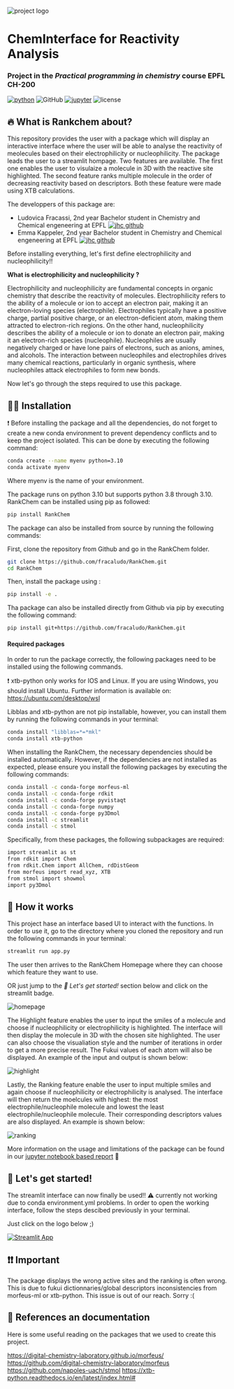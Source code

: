 ![project logo](assets/nkChem.png)

# ChemInterface for Reactivity Analysis
### Project in the *Practical programming in chemistry* course EPFL CH-200
[![python](https://img.shields.io/badge/Python-14354C?style=for-the-badge&logo=python&logoColor=white)](https://www.python.org)
![GitHub](https://img.shields.io/badge/github-%23121011.svg?style=for-the-badge&logo=github&logoColor=white)
[![jupyter](https://img.shields.io/badge/Jupyter-F37626.svg?&style=for-the-badge&logo=Jupyter&logoColor=purple)](https://jupyter.org/)
![license](https://img.shields.io/badge/License-MIT-ac8b11.svg?style=for-the-badge&labelColor=green)

## 🔥 What is Rankchem about?

This repository provides the user with a package which will display an interactive interface where the user will be able to analyse the reactivity of meolecules based on their electrophilicity or nucleophilicity. The package leads the user to a streamlit hompage. Two features are available. The first one enables the user to visulaize a molecule in 3D with the reactive site highlighted. The second feature ranks multiple molecule in the order of decreasing reactivity based on descriptors. Both these feature were made using XTB calculations.

The developpers of this package are:
- Ludovica Fracassi, 2nd year Bachelor student in Chemistry and Chemical engeneering at EPFL [![jhc github](https://img.shields.io/badge/GitHub-fracaludo-181717.svg?style=flat&logo=github)](https://github.com/fracaludo)
- Emma Kappeler, 2nd year Bachelor student in Chemistry and Chemical engeneering at EPFL [![jhc github](https://img.shields.io/badge/GitHub-kappelemma-181717.svg?style=flat&logo=github)](https://github.com/kappelemma)


Before installing everything, let's first define electrophilicity and nucleophilicity!!

**What is electrophilicity and nucleophilicity ?**

Electrophilicity and nucleophilicity are fundamental concepts in organic chemistry that describe the reactivity of molecules. Electrophilicity refers to the ability of a molecule or ion to accept an electron pair, making it an electron-loving species (electrophile). Electrophiles typically have a positive charge, partial positive charge, or an electron-deficient atom, making them attracted to electron-rich regions. On the other hand, nucleophilicity describes the ability of a molecule or ion to donate an electron pair, making it an electron-rich species (nucleophile). Nucleophiles are usually negatively charged or have lone pairs of electrons, such as anions, amines, and alcohols. The interaction between nucleophiles and electrophiles drives many chemical reactions, particularly in organic synthesis, where nucleophiles attack electrophiles to form new bonds.

Now let's go through the steps required to use this package.

## 👩‍💻 Installation

❗ Before installing the package and all the dependencies, do not forget to create a new conda environment to prevent dependency conflicts and to keep the project isolated. This can be done by executing the following command:

```bash
conda create --name myenv python=3.10
conda activate myenv
```
Where myenv is the name of your environment.

The package runs on python 3.10 but supports python 3.8 through 3.10.
RankChem can be installed using pip as followed:

```bash
pip install RankChem
```

The package can also be installed from source by running the following commands:

First, clone the repository from Github and go in the RankChem folder.

```bash
git clone https://github.com/fracaludo/RankChem.git
cd RankChem
```

Then, install the package using :

```bash
pip install -e .
```

Tha package can also be installed directly from Github via pip by executing the following command:

```bash
pip install git+https://github.com/fracaludo/RankChem.git
```


#### Required packages


In order to run the package correctly, the following packages need to be installed using the following commands.

❗ xtb-python only works for IOS and Linux. If you are using Windows, you should install Ubuntu. Further information is available on: https://ubuntu.com/desktop/wsl

Libblas and xtb-python are not pip installable, however, you can install them by running the following commands in your terminal:

```bash
conda install "libblas=*=*mkl"
conda install xtb-python
```

When installing the RankChem, the necessary dependencies should be installed automatically. However, if the dependencies are not installed as expected, please ensure you install the following packages by executing the following commands:
 
```bash
conda install -c conda-forge morfeus-ml
conda install -c conda-forge rdkit
conda install -c conda-forge pyvistaqt
conda install -c conda-forge numpy
conda install -c conda-forge py3Dmol
conda install -c streamlit
conda install -c stmol
```

Specifically, from these packages, the following subpackages are required:

```bash
import streamlit as st
from rdkit import Chem
from rdkit.Chem import AllChem, rdDistGeom
from morfeus import read_xyz, XTB
from stmol import showmol
import py3Dmol
```

## 🎥 How it works

This project hase an interface based UI to interact with the functions. In order to use it, go to the directory where you cloned the repository and run the following commands in your terminal:
```bash
streamlit run app.py
```
The user then arrives to the RankChem Homepage where they can choose which feature they want to use.

OR just jump to the *🚥 Let's get started!* section below and click on the streamlit badge.

![homepage](assets/homepage.png)

The Highlight feature enables the user to input the smiles of a molecule and choose if nucleophilicity or electrophilicity is highlighted. The interface will then display the molecule in 3D with the chosen site highlighted. The user can also choose the visualiation style and the number of iterations in order to get a more precise result. The Fukui values of each atom will also be displayed. An example of the input and output is shown below:

![highlight](assets/highlightexample.png)

Lastly, the Ranking feature enable the user to input multiple smiles and again choose if nucleophilicity or electrophilicity is analysed. The interface will then return the moelcules with highest: the most electrophile/nucleophile molecule and lowest the least electrophile/nucleophile molecule. Their corresponding descriptors values are also displayed. An example is shown below:

![ranking](assets/rankingexample.png)

More information on the usage and limitations of the package can be found in our [jupyter notebook based report](https://github.com/fracaludo/RankChem/blob/main/notebooks/project_report.ipynb) 📓

## 🚥 Let's get started!

The streamlit interface can now finally be used!! ⚠️ currently not working due to conda environment.yml problems. In order to open the working interface, follow the steps descibed previously in your terminal.

Just click on the logo below ;)

[![Streamlit App](https://static.streamlit.io/badges/streamlit_badge_black_white.svg)](https://rankchem.streamlit.app/)


## ❗❗ Important
The package displays the wrong active sites and the ranking is often wrong. This is due to fukui dictionnaries/global descriptors inconsistencies from morfeus-ml or xtb-python. This issue is out of our reach. Sorry :(

## 🔎 References an documentation

Here is some useful reading on the packages that we used to create this project.

https://digital-chemistry-laboratory.github.io/morfeus/
https://github.com/digital-chemistry-laboratory/morfeus
https://github.com/napoles-uach/stmol
https://xtb-python.readthedocs.io/en/latest/index.html#


